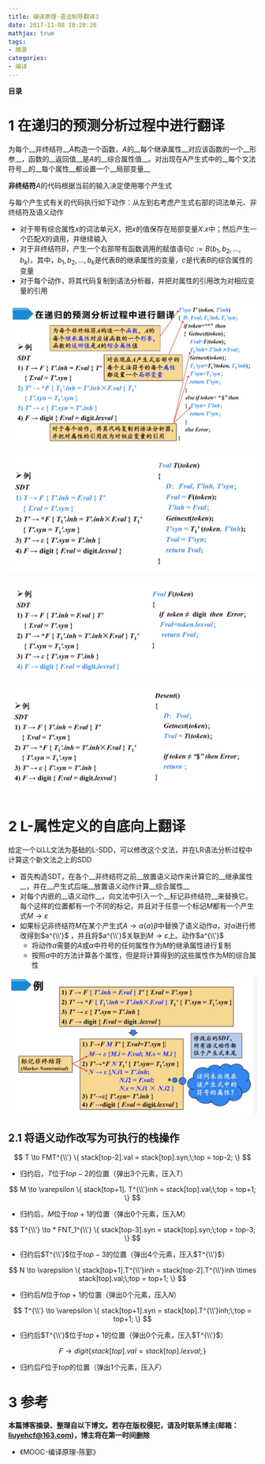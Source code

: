 ```yaml
---
title: 编译原理-语法制导翻译3
date: 2017-11-08 10:20:20
mathjax: true
tags: 
- 摘录
categories: 
- 编译
---
```


__目录__

<!-- toc -->
<!--more-->

# 1 在递归的预测分析过程中进行翻译

为每个__非终结符__$A$构造一个函数，$A$的__每个继承属性__对应该函数的一个__形参__，函数的__返回值__是$A$的__综合属性值__。对出现在A产生式中的__每个文法符号__的__每个属性__都设置一个__局部变量__

__非终结符__$A$的代码根据当前的输入决定使用哪个产生式

与每个产生式有关的代码执行如下动作：从左到右考虑产生式右部的词法单元、非终结符及语义动作

* 对于带有综合属性$x$的词法单元$X$，把$x$的值保存在局部变量$X.x$中；然后产生一个匹配$X$的调用，并继续输入
* 对于非终结符$B$，产生一个右部带有函数调用的赋值语句$c := B(b_1, b_2, ..., b_k)$，其中，$b_1, b_2, ..., b_k$是代表$B$的继承属性的变量，$c$是代表$B$的综合属性的变量
* 对于每个动作，将其代码复制到语法分析器，并把对属性的引用改为对相应变量的引用

![fig1](/images/编译原理-语法制导翻译3/fig1.jpg)

![fig2](/images/编译原理-语法制导翻译3/fig2.jpg)

![fig3](/images/编译原理-语法制导翻译3/fig3.jpg)

![fig4](/images/编译原理-语法制导翻译3/fig4.jpg)

# 2 L-属性定义的自底向上翻译

给定一个以LL文法为基础的L-SDD，可以修改这个文法，并在LR语法分析过程中计算这个新文法之上的SDD

* 首先构造SDT，在各个__非终结符之前__放置语义动作来计算它的__继承属性__，并在__产生式后端__放置语义动作计算__综合属性__
* 对每个内嵌的__语义动作__，向文法中引入一个__标记非终结符__来替换它。每个这样的位置都有一个不同的标记，并且对于任意一个标记$M$都有一个产生式$M \to \varepsilon$
* 如果标记非终结符$M$在某个产生式$A \to \alpha \{ a \} \beta$中替换了语义动作$a$，对$a$进行修改得到$a^{\\'}$ ，并且将$a^{\\'}$关联到$M \to \varepsilon$上。动作$a^{\\'}$
    * 将动作$a$需要的$A$或$\alpha$中符号的任何属性作为$M$的继承属性进行复制
    * 按照$a$中的方法计算各个属性，但是将计算得到的这些属性作为$M$的综合属性

![fig5](/images/编译原理-语法制导翻译3/fig5.jpg)

## 2.1 将语义动作改写为可执行的栈操作

$$
T \to FMT^{\\'} \{ stack[top-2].val = stack[top].syn;\;top = top-2; \}
$$

* 归约后，$T$位于$top-2$的位置（弹出3个元素，压入$T$）

$$
M \to \varepsilon \{ stack[top+1]. T^{\\'}inh = stack[top].val;\;top = top+1; \}
$$

* 归约后，$M$位于$top+1$的位置（弹出0个元素，压入$M$）

$$
T^{\\'} \to * FNT_1^{\\'} \{ stack[top-3].syn = stack[top].syn;\;top = top-3; \}
$$

* 归约后$T^{\\'}$位于$top-3$的位置（弹出4个元素，压入$T^{\\'}$）

$$
N \to \varepsilon \{ stack[top+1].T^{\\'}inh = stack[top-2].T^{\\'}inh \times stack[top].val;\;top = top+1; \}
$$

* 归约后$N$位于$top+1$的位置（弹出0个元素，压入$N$）

$$
T^{\\'} \to \varepsilon \{ stack[top+1].syn = stack[top].T^{\\'}inh;\;top = top+1; \}
$$

* 归约后$T^{\\'}$位于$top+1$的位置（弹出0个元素，压入$T^{\\'}$）

$$
F \to digit \{ stack[top].val = stack[top].lexval; \}
$$

* 归约后$F$位于$top$的位置（弹出1个元素，压入$F$）

# 3 参考

__本篇博客摘录、整理自以下博文。若存在版权侵犯，请及时联系博主(邮箱：liuyehcf@163.com)，博主将在第一时间删除__

* 《MOOC-编译原理-陈鄞》
